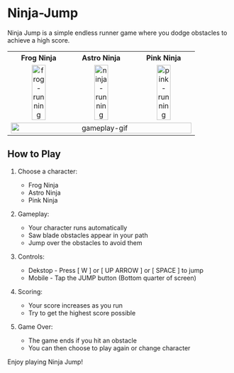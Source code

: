 # Ninja-Jump

Ninja Jump is a simple endless runner game where you dodge obstacles to achieve a high score.

<table style="text-align: center; border-collapse: collapse;">
  <tr>
    <th style="width: 33%;">Frog Ninja</th>
    <th style="width: 33%;">Astro Ninja</th>
    <th style="width: 33%;">Pink Ninja</th>
  </tr>
  <tr>
     <td>
      <img src="https://github.com/user-attachments/assets/58a6b970-0a67-4014-b380-a148e8bab8e0" alt="frog-running" style="width: 50%;" />
    </td>
    <td>
      <img src="https://github.com/user-attachments/assets/91f0c605-3a3e-4378-9710-396295cee71d" alt="ninja-running" style="width: 50%;" />
    </td>
    <td style="center">
      <img src="https://github.com/user-attachments/assets/10519df1-cbf1-4b09-872b-4d43dcd67115" alt="pink-running" style="width: 50%;" />
    </td>
  </tr>
  <tr>
    <td colspan="3">
      <img src="https://github.com/user-attachments/assets/c7a969d8-0b7f-46cb-a550-db8a36883f65" alt="gameplay-gif" style="width: 100%; max-width: 600px;" />
    </td>
  </tr>
</table>

## How to Play

1. Choose a character:
   - Frog Ninja
   - Astro Ninja
   - Pink Ninja

2. Gameplay:
   - Your character runs automatically
   - Saw blade obstacles appear in your path
   - Jump over the obstacles to avoid them

3. Controls:
   - Dekstop - Press [ W ] or [ UP ARROW ] or [ SPACE ] to jump
   - Mobile - Tap the JUMP button (Bottom quarter of screen)

4. Scoring:
   - Your score increases as you run
   - Try to get the highest score possible

5. Game Over:
   - The game ends if you hit an obstacle
   - You can then choose to play again or change character

Enjoy playing Ninja Jump!
